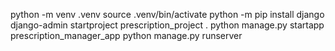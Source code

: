 python -m venv .venv
source .venv/bin/activate
python -m pip install django
django-admin startproject prescription_project .
python manage.py startapp prescription_manager_app
python manage.py runserver

